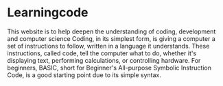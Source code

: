 # Learningcode
This website is to help deepen the understanding of coding, development and computer science 
Coding, in its simplest form, is giving a computer a set of instructions to follow, written in a language it understands. These instructions, called code, tell the computer what to do, whether it's displaying text, performing calculations, or controlling hardware. For beginners, BASIC, short for Beginner's All-purpose Symbolic Instruction Code, is a good starting point due to its simple syntax. 
